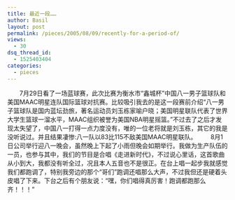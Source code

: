 ```yaml
---
title: 最近一段……
author: Basil
layout: post
permalink: /pieces/2005/08/09/recently-for-a-period-of/
views:
  - 30
dsq_thread_id:
  - 1525403404
categories:
  - pieces
---
```

　　7月29日看了一场蓝球赛，此次比赛为衡水市“鑫城杯”中国八一男子篮球队和美国MAAC明星连队国际篮球对抗赛。比较吸引我去的是这一段赛前介绍“八一男子篮球队是国内蓝坛劲旅，著名运动员刘玉栋家喻户晓；美国明星联队代表了世界大学生篮球一溜水平，MAAC组织被誉为美国NBA明星摇篮。”不过去了之后才发现太失望了，中国八一打得一点力度没有，唯的一位老将就是刘玉栋，其它的我是没听说过。并且结果凄惨:八一队以83比115不敌美国MAAC明星联队。 
　　8月1日公司举行迎八一晚会，虽然晚上下起了小雨但晚会如期举行。我做为生产队伍的一员，也参与其中，我们的节目是合唱《走进新时代》，不过说心里话，这首歌曲从小到大，我都没有听全过，况且本人五音也不是很正。在台上唱一起步我就感觉我们都跑调了，特别我旁边的那个“哥们”跑调还唱那么大声，不过我但还是硬着头皮唱了下来。下台之后有个朋友说：“嘿，你们唱得真厉害！跑调都跑那么齐！！！”